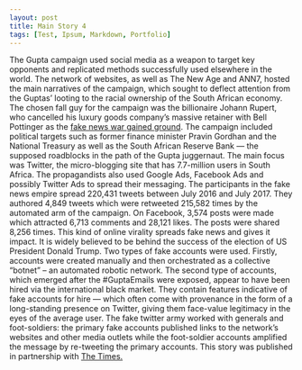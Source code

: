 ```yaml
---
layout: post
title: Main Story 4
tags: [Test, Ipsum, Markdown, Portfolio]
---
```


The Gupta campaign used social media as a weapon to target key opponents and replicated methods successfully used elsewhere in the world.
The network of websites, as well as The New Age and ANN7, hosted the main narratives of the campaign, which sought to deflect attention from the Guptas’ looting to the racial ownership of the South African economy.
The chosen fall guy for the campaign was the billionaire Johann Rupert, who cancelled his luxury goods company’s massive retainer with Bell Pottinger as the <a href="https://www.timeslive.co.za/sunday-times/opinion-and-analysis/2017-07-15-bell-pottinger-tapped---a-potent-struggle-allegory/">fake news war gained ground</a>.
The campaign included political targets such as former finance minister Pravin Gordhan and the National Treasury as well as the South African Reserve Bank — the supposed roadblocks in the path of the Gupta juggernaut.
The main focus was Twitter, the micro-blogging site that has 7.7-million users in South Africa. The propagandists also used Google Ads, Facebook Ads and possibly Twitter Ads to spread their messaging.
The participants in the fake news empire spread 220,431 tweets between July 2016 and July 2017. They authored 4,849 tweets which were retweeted 215,582 times by the automated arm of the campaign.
On Facebook, 3,574 posts were made which attracted 6,713 comments and 28,121 likes. The posts were shared 8,256 times. This kind of online virality spreads fake news and gives it impact. It is widely believed to be behind the success of the election of US President Donald Trump.
Two types of fake accounts were used.
Firstly, accounts were created manually and then orchestrated as a collective “botnet” – an automated robotic network.
The second type of accounts, which emerged after the #GuptaEmails were exposed, appear to have been hired via the international black market. They contain features indicative of fake accounts for hire — which often come with provenance in the form of a long-standing presence on Twitter, giving them face-value legitimacy in the eyes of the average user.
The fake twitter army worked with generals and foot-soldiers: the primary fake accounts published links to the network’s websites and other media outlets while the foot-soldier accounts amplified the message by re-tweeting the primary accounts.
This story was published in partnership with <a href="https://www.timeslive.co.za/news/south-africa/2017-09-04-how-the-gupta-campaign-weaponised-social-media/">The Times.</a>
